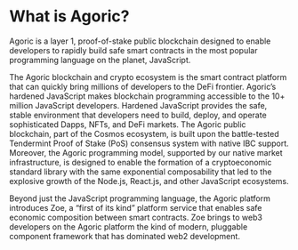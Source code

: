 # What is Agoric?

Agoric is a layer 1, proof-of-stake public blockchain designed to
enable developers to rapidly build safe smart contracts in the most
popular programming language on the planet, JavaScript.

The Agoric blockchain and crypto ecosystem is the smart contract
platform that can quickly bring millions of developers to the DeFi
frontier. Agoric’s hardened JavaScript makes blockchain programming
accessible to the 10+ million JavaScript developers. Hardened
JavaScript provides the safe, stable environment that developers need
to build, deploy, and operate sophisticated Dapps, NFTs, and DeFi
markets. The Agoric public blockchain, part of the Cosmos ecosystem,
is built upon the battle-tested Tendermint Proof of Stake (PoS)
consensus system with native IBC support. Moreover, the Agoric
programming model, supported by our native market infrastructure, is
designed to enable the formation of a cryptoeconomic standard library
with the same exponential composability that led to the explosive
growth of the Node.js, React.js, and other JavaScript ecosystems.

Beyond just the JavaScript programming language, the Agoric platform
introduces Zoe, a “first of its kind” platform service that enables
safe economic composition between smart contracts. Zoe brings to web3
developers on the Agoric platform the kind of modern, pluggable
component framework that has dominated web2 development.
